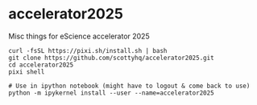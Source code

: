 # accelerator2025
Misc things for eScience accelerator 2025 


```
curl -fsSL https://pixi.sh/install.sh | bash
git clone https://github.com/scottyhq/accelerator2025.git
cd accelerator2025
pixi shell

# Use in ipython notebook (might have to logout & come back to use)
python -m ipykernel install --user --name=accelerator2025
```